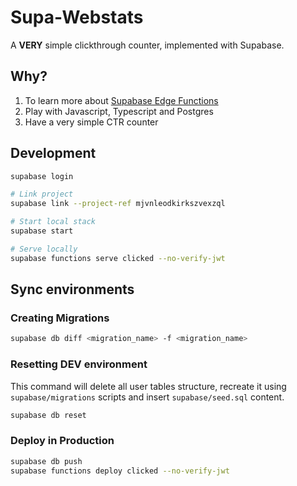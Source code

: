 # Supa-Webstats
A **VERY** simple clickthrough counter, implemented with Supabase.

## Why?
1. To learn more about [Supabase Edge Functions](https://supabase.com/docs/guides/functions)
1. Play with Javascript, Typescript and Postgres
1. Have a very simple CTR counter

## Development

```sh
supabase login

# Link project
supabase link --project-ref mjvnleodkirkszvexzql

# Start local stack
supabase start

# Serve locally
supabase functions serve clicked --no-verify-jwt
```

## Sync environments

### Creating Migrations

```sh
supabase db diff <migration_name> -f <migration_name>
```

### Resetting DEV environment
This command will delete all user tables structure, recreate it using `supabase/migrations` scripts and insert `supabase/seed.sql` content.

```sh
supabase db reset
```

### Deploy in Production
```sh
supabase db push
supabase functions deploy clicked --no-verify-jwt
```
